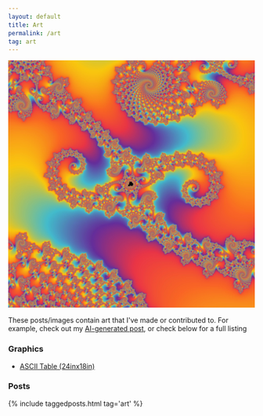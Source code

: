 ```yaml
---
layout: default
title: Art
permalink: /art
tag: art
---
```


![Fractal Image](/files/art-fractal/fr-print-0.webp)


These posts/images contain art that I've made or contributed to. For example, check out my [AI-generated post](/2021/11/12/art-aigen), or check below for a full listing

### Graphics

  * [ASCII Table (24inx18in)](/files/ascii-sheet-full.webp)

### Posts

<div markdown="0">
  {% include taggedposts.html tag='art' %}
</div>






